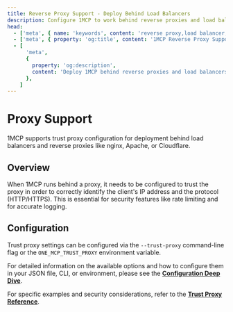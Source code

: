 ```yaml
---
title: Reverse Proxy Support - Deploy Behind Load Balancers
description: Configure 1MCP to work behind reverse proxies and load balancers. Set up trust proxy for nginx, Apache, and Cloudflare deployments.
head:
  - ['meta', { name: 'keywords', content: 'reverse proxy,load balancer,nginx,trust proxy,deployment' }]
  - ['meta', { property: 'og:title', content: '1MCP Reverse Proxy Support' }]
  - [
      'meta',
      {
        property: 'og:description',
        content: 'Deploy 1MCP behind reverse proxies and load balancers. Trust proxy configuration guide.',
      },
    ]
---
```


# Proxy Support

1MCP supports trust proxy configuration for deployment behind load balancers and reverse proxies like nginx, Apache, or Cloudflare.

## Overview

When 1MCP runs behind a proxy, it needs to be configured to trust the proxy in order to correctly identify the client's IP address and the protocol (HTTP/HTTPS). This is essential for security features like rate limiting and for accurate logging.

## Configuration

Trust proxy settings can be configured via the `--trust-proxy` command-line flag or the `ONE_MCP_TRUST_PROXY` environment variable.

For detailed information on the available options and how to configure them in your JSON file, CLI, or environment, please see the **[Configuration Deep Dive](/guide/essentials/configuration#network-options)**.

For specific examples and security considerations, refer to the **[Trust Proxy Reference](/reference/trust-proxy)**.

